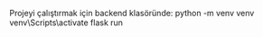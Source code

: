 Projeyi çalıştırmak için backend klasöründe:
    python -m venv venv
    venv\Scripts\activate
    flask run